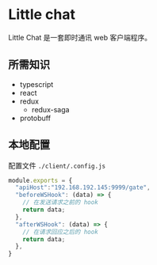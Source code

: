 # Little chat

Little Chat 是一套即时通讯 web 客户端程序。

## 所需知识

- typescript
- react
- redux
  - redux-saga
- protobuff

## 本地配置

配置文件 `./client/.config.js`

```js
module.exports = {
  "apiHost":"192.168.192.145:9999/gate",
  "beforeWSHook": (data) => {
    // 在发送请求之前的 hook
    return data;
  },
  "afterWSHook": (data) => {
    // 在请求回应之后的 hook
    return data;
  },
}
```
